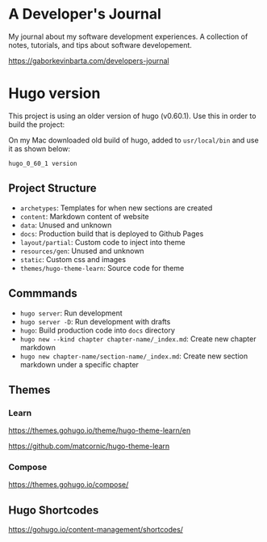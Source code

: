 # A Developer's Journal

My journal about my software development experiences. A collection of notes, tutorials, and tips about software developement.

https://gaborkevinbarta.com/developers-journal


# Hugo version

This project is using an older version of hugo (v0.60.1). Use this in order to build the project:

On my Mac downloaded old build of hugo, added to `usr/local/bin` and use it as shown below:

```
hugo_0_60_1 version
```

## Project Structure

- `archetypes`: Templates for when new sections are created
- `content`: Markdown content of website
- `data`: Unused and unknown
- `docs`: Production build that is deployed to Github Pages
- `layout/partial`: Custom code to inject into theme
- `resources/gen`: Unused and unknown
- `static`: Custom css and images
- `themes/hugo-theme-learn`: Source code for theme

## Commmands

- `hugo server`: Run development
- `hugo server -D`: Run development with drafts
- `hugo`: Build production code into `docs` directory
- `hugo new --kind chapter chapter-name/_index.md`: Create new chapter markdown
- `hugo new chapter-name/section-name/_index.md`: Create new section markdown under a specific chapter

## Themes

### Learn

https://themes.gohugo.io/theme/hugo-theme-learn/en

https://github.com/matcornic/hugo-theme-learn


### Compose

https://themes.gohugo.io/compose/

## Hugo Shortcodes

https://gohugo.io/content-management/shortcodes/